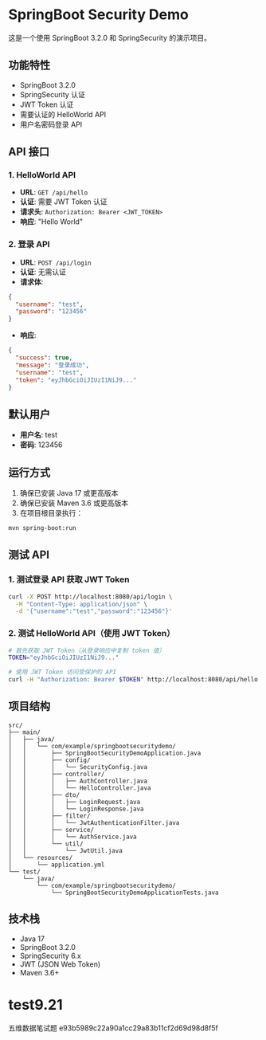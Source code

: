 
# SpringBoot Security Demo

这是一个使用 SpringBoot 3.2.0 和 SpringSecurity 的演示项目。

## 功能特性

- SpringBoot 3.2.0
- SpringSecurity 认证
- JWT Token 认证
- 需要认证的 HelloWorld API
- 用户名密码登录 API

## API 接口

### 1. HelloWorld API
- **URL**: `GET /api/hello`
- **认证**: 需要 JWT Token 认证
- **请求头**: `Authorization: Bearer <JWT_TOKEN>`
- **响应**: "Hello World"

### 2. 登录 API
- **URL**: `POST /api/login`
- **认证**: 无需认证
- **请求体**:
```json
{
  "username": "test",
  "password": "123456"
}
```
- **响应**:
```json
{
  "success": true,
  "message": "登录成功",
  "username": "test",
  "token": "eyJhbGciOiJIUzI1NiJ9..."
}
```

## 默认用户

- **用户名**: test
- **密码**: 123456

## 运行方式

1. 确保已安装 Java 17 或更高版本
2. 确保已安装 Maven 3.6 或更高版本
3. 在项目根目录执行：
```bash
mvn spring-boot:run
```

## 测试 API

### 1. 测试登录 API 获取 JWT Token
```bash
curl -X POST http://localhost:8080/api/login \
  -H "Content-Type: application/json" \
  -d '{"username":"test","password":"123456"}'
```

### 2. 测试 HelloWorld API（使用 JWT Token）
```bash
# 首先获取 JWT Token（从登录响应中复制 token 值）
TOKEN="eyJhbGciOiJIUzI1NiJ9..."

# 使用 JWT Token 访问受保护的 API
curl -H "Authorization: Bearer $TOKEN" http://localhost:8080/api/hello
```

## 项目结构

```
src/
├── main/
│   ├── java/
│   │   └── com/example/springbootsecuritydemo/
│   │       ├── SpringBootSecurityDemoApplication.java
│   │       ├── config/
│   │       │   └── SecurityConfig.java
│   │       ├── controller/
│   │       │   ├── AuthController.java
│   │       │   └── HelloController.java
│   │       ├── dto/
│   │       │   ├── LoginRequest.java
│   │       │   └── LoginResponse.java
│   │       ├── filter/
│   │       │   └── JwtAuthenticationFilter.java
│   │       ├── service/
│   │       │   └── AuthService.java
│   │       └── util/
│   │           └── JwtUtil.java
│   └── resources/
│       └── application.yml
└── test/
    └── java/
        └── com/example/springbootsecuritydemo/
            └── SpringBootSecurityDemoApplicationTests.java
```

## 技术栈

- Java 17
- SpringBoot 3.2.0
- SpringSecurity 6.x
- JWT (JSON Web Token)
- Maven 3.6+

# test9.21
五维数据笔试题
e93b5989c22a90a1cc29a83b11cf2d69d98d8f5f
